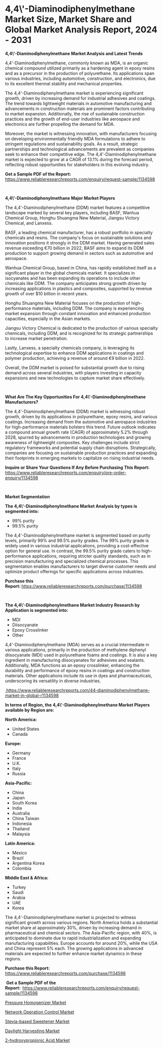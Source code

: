 <p><h1>4,4\'-Diaminodiphenylmethane Market Size, Market Share and Global Market Analysis Report, 2024 - 2031</h1></p><p><strong>4,4\'-Diaminodiphenylmethane Market Analysis and Latest Trends</strong></p>
<p><p>4,4'-Diaminodiphenylmethane, commonly known as MDA, is an organic chemical compound utilized primarily as a hardening agent in epoxy resins and as a precursor in the production of polyurethane. Its applications span various industries, including automotive, construction, and electronics, due to its excellent thermal stability and mechanical properties.</p><p>The 4,4'-Diaminodiphenylmethane market is experiencing significant growth, driven by increasing demand for industrial adhesives and coatings. The trend towards lightweight materials in automotive manufacturing and advancements in construction materials are prominent factors contributing to market expansion. Additionally, the rise of sustainable construction practices and the growth of end-user industries like aerospace and electronics are further propelling the demand for MDA.</p><p>Moreover, the market is witnessing innovation, with manufacturers focusing on developing environmentally friendly MDA formulations to adhere to stringent regulations and sustainability goals. As a result, strategic partnerships and technological advancements are prevalent as companies seek to enhance their competitive edge. The 4,4'-Diaminodiphenylmethane market is expected to grow at a CAGR of 13.1% during the forecast period, reflecting robust opportunities for stakeholders in this evolving industry.</p></p>
<p><strong>Get a Sample PDF of the Report:&nbsp;</strong> <a href="https://www.reliableresearchreports.com/enquiry/request-sample/1134598?utm_campaign=28&utm_medium=2&utm_source=Github&utm_content=ia&utm_term=18112024&utm_id=44-diaminodiphenylmethane">https://www.reliableresearchreports.com/enquiry/request-sample/1134598</a></p>
<p>&nbsp;</p>
<p><strong>4,4\'-Diaminodiphenylmethane Major Market Players</strong></p>
<p><p>The 4,4'-Diaminodiphenylmethane (DDM) market features a competitive landscape marked by several key players, including BASF, Wanhua Chemical Group, Honghu Shuangma New Material, Jiangsu Victory Chemical, and Lanxess. </p><p>BASF, a leading chemical manufacturer, has a robust portfolio in specialty chemicals and resins. The company's focus on sustainable solutions and innovation positions it strongly in the DDM market. Having generated sales revenue exceeding €70 billion in 2022, BASF aims to expand its DDM production to support growing demand in sectors such as automotive and aerospace.</p><p>Wanhua Chemical Group, based in China, has rapidly established itself as a significant player in the global chemicals market. It specializes in isocyanates and has been expanding its operations to include other chemicals like DDM. The company anticipates strong growth driven by increasing applications in plastics and composites, supported by revenue growth of over $10 billion in recent years.</p><p>Honghu Shuangma New Material focuses on the production of high-performance materials, including DDM. The company is experiencing market expansion through constant innovation and enhanced production capacities, especially in the Asian markets.</p><p>Jiangsu Victory Chemical is dedicated to the production of various specialty chemicals, including DDM, and is recognized for its strategic partnerships to increase market penetration. </p><p>Lastly, Lanxess, a specialty chemicals company, is leveraging its technological expertise to enhance DDM applications in coatings and polymer production, achieving a revenue of around €9 billion in 2022. </p><p>Overall, the DDM market is poised for substantial growth due to rising demand across several industries, with players investing in capacity expansions and new technologies to capture market share effectively.</p></p>
<p>&nbsp;</p>
<p><strong>What Are The Key Opportunities For 4,4\'-Diaminodiphenylmethane Manufacturers?</strong></p>
<p><p>The 4,4'-Diaminodiphenylmethane (DDM) market is witnessing robust growth, driven by its applications in polyurethane, epoxy resins, and various coatings. Increasing demand from the automotive and aerospace industries for high-performance materials bolsters this trend. Future outlook indicates a compound annual growth rate (CAGR) of approximately 5.2% through 2028, spurred by advancements in production technologies and growing awareness of lightweight composites. Key challenges include strict regulatory frameworks and potential supply chain disruptions. Strategically, companies are focusing on sustainable production practices and expanding their footprints in emerging markets to capitalize on rising industrial needs.</p></p>
<p><strong>Inquire or Share Your Questions If Any Before Purchasing This Report:</strong> <a href="https://www.reliableresearchreports.com/enquiry/pre-order-enquiry/1134598?utm_campaign=28&utm_medium=2&utm_source=Github&utm_content=ia&utm_term=18112024&utm_id=44-diaminodiphenylmethane">https://www.reliableresearchreports.com/enquiry/pre-order-enquiry/1134598</a></p>
<p>&nbsp;</p>
<p><strong>Market Segmentation</strong></p>
<p><strong>The 4,4\'-Diaminodiphenylmethane Market Analysis by types is segmented into:</strong></p>
<p><ul><li>99% purity</li><li>99.5% purity</li></ul></p>
<p><p>The 4,4'-Diaminodiphenylmethane market is segmented based on purity levels, primarily 99% and 99.5% purity grades. The 99% purity grade is widely used in various industrial applications, providing a cost-effective option for general use. In contrast, the 99.5% purity grade caters to high-performance applications, requiring stricter quality standards, such as in precision manufacturing and specialized chemical processes. This segmentation enables manufacturers to target diverse customer needs and optimize product offerings for specific applications across industries.</p></p>
<p><strong>Purchase this Report:&nbsp;</strong><a href="https://www.reliableresearchreports.com/purchase/1134598?utm_campaign=28&utm_medium=2&utm_source=Github&utm_content=ia&utm_term=18112024&utm_id=44-diaminodiphenylmethane">https://www.reliableresearchreports.com/purchase/1134598</a></p>
<p>&nbsp;</p>
<p><strong>The 4,4\'-Diaminodiphenylmethane Market Industry Research by Application is segmented into:</strong></p>
<p><ul><li>MDI</li><li>Diisocyanate</li><li>Epoxy Crosslinker</li><li>Other</li></ul></p>
<p><p>4,4'-Diaminodiphenylmethane (MDA) serves as a crucial intermediate in various applications, primarily in the production of methylene diphenyl diisocyanate (MDI) used in polyurethane foams and coatings. It is also a key ingredient in manufacturing diisocyanates for adhesives and sealants. Additionally, MDA functions as an epoxy crosslinker, enhancing the durability and performance of epoxy resins in coatings and construction materials. Other applications include its use in dyes and pharmaceuticals, underscoring its versatility in diverse industries.</p></p>
<p><a href="https://www.reliableresearchreports.com/44-diaminodiphenylmethane-market-in-global-r1134598?utm_campaign=28&utm_medium=2&utm_source=Github&utm_content=ia&utm_term=18112024&utm_id=44-diaminodiphenylmethane">&nbsp;https://www.reliableresearchreports.com/44-diaminodiphenylmethane-market-in-global-r1134598</a></p>
<p><strong>In terms of Region, the 4,4\'-Diaminodiphenylmethane Market Players available by Region are:</strong></p>
<p>
    <p> <strong> North America: </strong>
        <ul>
            <li>United States</li>
            <li>Canada</li>
        </ul>
        </p> 
    <p> <strong> Europe: </strong>
        <ul>
            <li>Germany</li>
            <li>France</li>
            <li>U.K.</li>
            <li>Italy</li>
            <li>Russia</li>
        </ul>
        </p> 
    <p> <strong> Asia-Pacific: </strong>
        <ul>
            <li>China</li>
            <li>Japan</li>
            <li>South Korea</li>
            <li>India</li>
            <li>Australia</li>
            <li>China Taiwan</li>
            <li>Indonesia</li>
            <li>Thailand</li>
            <li>Malaysia</li>
        </ul>
        </p> 
    <p> <strong> Latin America: </strong>
        <ul>
            <li>Mexico</li>
            <li>Brazil</li>
            <li>Argentina Korea</li>
            <li>Colombia</li>
        </ul>
        </p> 
    <p> <strong> Middle East & Africa: </strong>
        <ul>
            <li>Turkey</li>
            <li>Saudi</li>
            <li>Arabia</li>
            <li>UAE</li>
            <li>Korea</li>
        </ul>
    </p>
    </p>
<p><p>The 4,4'-Diaminodiphenylmethane market is projected to witness significant growth across various regions. North America holds a substantial market share at approximately 30%, driven by increasing demand in pharmaceutical and chemical sectors. The Asia-Pacific region, with 40%, is anticipated to dominate due to rapid industrialization and expanding manufacturing capabilities. Europe accounts for around 20%, while the USA and China represent 5% each. The growing applications in advanced materials are expected to further enhance market dynamics in these regions.</p></p>
<p><strong>Purchase this Report: </strong><a href="https://www.reliableresearchreports.com/purchase/1134598?utm_campaign=28&utm_medium=2&utm_source=Github&utm_content=ia&utm_term=18112024&utm_id=44-diaminodiphenylmethane">https://www.reliableresearchreports.com/purchase/1134598</a></p>
<p>&nbsp;<strong>Get a Sample PDF of the Report:&nbsp;&nbsp;</strong><a href="https://www.reliableresearchreports.com/enquiry/request-sample/1134598?utm_campaign=28&utm_medium=2&utm_source=Github&utm_content=ia&utm_term=18112024&utm_id=44-diaminodiphenylmethane">https://www.reliableresearchreports.com/enquiry/request-sample/1134598</a></p>
<p><strong></strong></p>
<p><p><a href="https://www.linkedin.com/pulse/pressure-homogenizer-market-analysis-report-global-insights-vcn5f?utm_campaign=28&utm_medium=2&utm_source=Github&utm_content=ia&utm_term=18112024&utm_id=44-diaminodiphenylmethane">Pressure Homogenizer Market</a></p><p><a href="https://issuu.com/reportprime-2/docs/network-operation-control-market-si_75ad8cf6a57096?utm_campaign=28&utm_medium=2&utm_source=Github&utm_content=ia&utm_term=18112024&utm_id=44-diaminodiphenylmethane">Network Operation Control Market</a></p><p><a href="https://github.com/LilianFaulkner65/Market-Research-Report-List-1/blob/main/stevia-based-sweetener-market.md?utm_campaign=28&utm_medium=2&utm_source=Github&utm_content=ia&utm_term=18112024&utm_id=44-diaminodiphenylmethane">Stevia-based Sweetener Market</a></p><p><a href="https://issuu.com/reportprime-2/docs/daylight-harvesting-market-size-203_68bfe910e084f9?utm_campaign=28&utm_medium=2&utm_source=Github&utm_content=ia&utm_term=18112024&utm_id=44-diaminodiphenylmethane">Daylight Harvesting Market</a></p><p><a href="https://github.com/indrystar/Market-Research-Report-List-5/blob/main/2-hydroxypropionic-acid-market.md?utm_campaign=28&utm_medium=2&utm_source=Github&utm_content=ia&utm_term=18112024&utm_id=44-diaminodiphenylmethane">2-hydroxypropionic Acid Market</a></p></p>